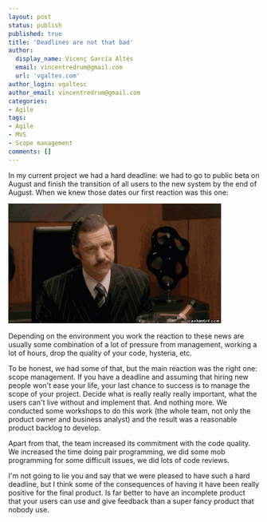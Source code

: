 ```yaml
---
layout: post
status: publish
published: true
title: 'Deadlines are not that bad'
author:
  display_name: Vicenç García Altés
  email: vincentredrum@gmail.com
  url: 'vgaltes.com'
author_login: vgaltesc
author_email: vincentredrum@gmail.com
categories:
- Agile
tags:
- Agile
- MVS
- Scope management
comments: []
---
```


In my current project we had a hard deadline: we had to go to public beta on August and finish the transition of all users to the new system by the end of August. When we knew those dates our first reaction was this one:

![Deadinle!](/images/fall.gif)

Depending on the environment you work the reaction to these news are usually some combination of a lot of pressure from management, working a lot of hours, drop the quality of your code, hysteria, etc.

To be honest, we had some of that, but the main reaction was the right one: scope management. If you have a deadline and assuming that hiring new people won't ease your life, your last chance to success is to manage the scope of your project. Decide what is really really really important, what the users can't live without and implement that. And nothing more. We conducted some workshops to do this work (the whole team, not only the product owner and business analyst) and the result was a reasonable product backlog to develop.

Apart from that, the team increased its commitment with the code quality. We increased the time doing pair programming, we did some mob programming for some difficult issues, we did lots of code reviews. 

I'm not going to lie you and say that we were pleased to have such a hard deadline, but I think some of the consequences of having it have been really positive for the final product. Is far better to have an incomplete product that your users can use and give feedback than a super fancy product that nobody use.